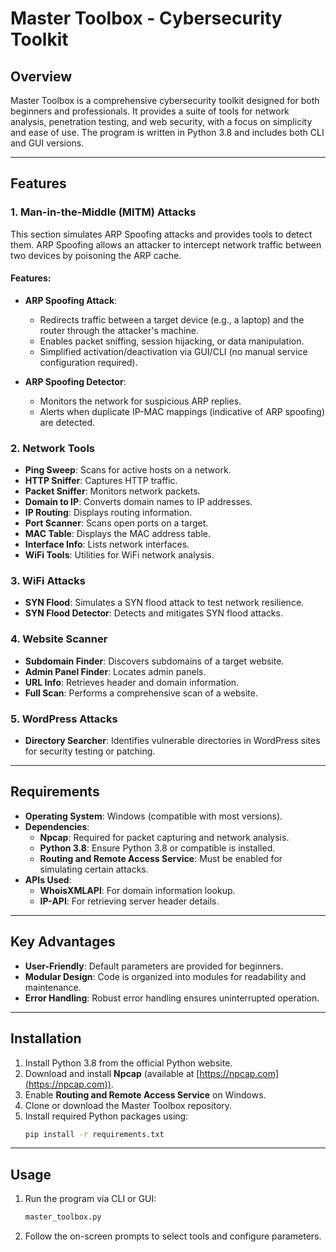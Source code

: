 # Master Toolbox - Cybersecurity Toolkit

## Overview
Master Toolbox is a comprehensive cybersecurity toolkit designed for both beginners and professionals. It provides a suite of tools for network analysis, penetration testing, and web security, with a focus on simplicity and ease of use. The program is written in Python 3.8 and includes both CLI and GUI versions.

---

## Features

### 1. **Man-in-the-Middle (MITM) Attacks**
This section simulates ARP Spoofing attacks and provides tools to detect them. ARP Spoofing allows an attacker to intercept network traffic between two devices by poisoning the ARP cache.

#### **Features**:
- **ARP Spoofing Attack**:  
  - Redirects traffic between a target device (e.g., a laptop) and the router through the attacker's machine.  
  - Enables packet sniffing, session hijacking, or data manipulation.  
  - Simplified activation/deactivation via GUI/CLI (no manual service configuration required).  

- **ARP Spoofing Detector**:  
  - Monitors the network for suspicious ARP replies.  
  - Alerts when duplicate IP-MAC mappings (indicative of ARP spoofing) are detected.

### 2. **Network Tools**
   - **Ping Sweep**: Scans for active hosts on a network.
   - **HTTP Sniffer**: Captures HTTP traffic.
   - **Packet Sniffer**: Monitors network packets.
   - **Domain to IP**: Converts domain names to IP addresses.
   - **IP Routing**: Displays routing information.
   - **Port Scanner**: Scans open ports on a target.
   - **MAC Table**: Displays the MAC address table.
   - **Interface Info**: Lists network interfaces.
   - **WiFi Tools**: Utilities for WiFi network analysis.

### 3. **WiFi Attacks**
   - **SYN Flood**: Simulates a SYN flood attack to test network resilience.
   - **SYN Flood Detector**: Detects and mitigates SYN flood attacks.

### 4. **Website Scanner**
   - **Subdomain Finder**: Discovers subdomains of a target website.
   - **Admin Panel Finder**: Locates admin panels.
   - **URL Info**: Retrieves header and domain information.
   - **Full Scan**: Performs a comprehensive scan of a website.

### 5. **WordPress Attacks**
   - **Directory Searcher**: Identifies vulnerable directories in WordPress sites for security testing or patching.

---

## Requirements
- **Operating System**: Windows (compatible with most versions).
- **Dependencies**:
  - **Npcap**: Required for packet capturing and network analysis.
  - **Python 3.8**: Ensure Python 3.8 or compatible is installed.
  - **Routing and Remote Access Service**: Must be enabled for simulating certain attacks.
- **APIs Used**:
  - **WhoisXMLAPI**: For domain information lookup.
  - **IP-API**: For retrieving server header details.

---

## Key Advantages
- **User-Friendly**: Default parameters are provided for beginners.
- **Modular Design**: Code is organized into modules for readability and maintenance.
- **Error Handling**: Robust error handling ensures uninterrupted operation.

---

## Installation
1. Install Python 3.8 from the official Python website.
2. Download and install **Npcap** (available at [https://npcap.com](https://npcap.com)).
3. Enable **Routing and Remote Access Service** on Windows.
4. Clone or download the Master Toolbox repository.
5. Install required Python packages using:
   ```bash
   pip install -r requirements.txt

---

## Usage
1. Run the program via CLI or GUI:
    ```python 
    master_toolbox.py
2. Follow the on-screen prompts to select tools and configure parameters.